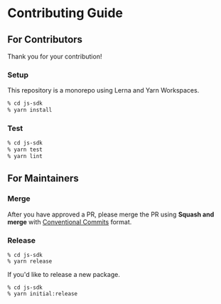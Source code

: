 # Contributing Guide

## For Contributors

Thank you for your contribution!

### Setup

This repository is a monorepo using Lerna and Yarn Workspaces.

```sh
% cd js-sdk
% yarn install
```

### Test

```sh
% cd js-sdk
% yarn test
% yarn lint
```

## For Maintainers

### Merge

After you have approved a PR, please merge the PR using **Squash and merge** with [Conventional Commits](https://www.conventionalcommits.org/en/v1.0.0/) format.

### Release

```
% cd js-sdk
% yarn release
```

If you'd like to release a new package.

```
% cd js-sdk
% yarn initial:release
```

